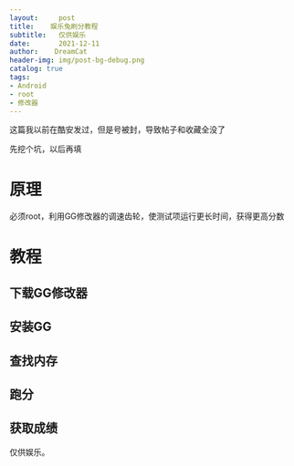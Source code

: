 ```yaml
---
layout:     post
title:    娱乐兔刷分教程
subtitle:   仅供娱乐
date:       2021-12-11
author:    DreamCat
header-img: img/post-bg-debug.png
catalog: true
tags:
- Android
- root
- 修改器
---
```


这篇我以前在酷安发过，但是号被封，导致帖子和收藏全没了

先挖个坑，以后再填

# 原理

必须root，利用GG修改器的调速齿轮，使测试项运行更长时间，获得更高分数

# 教程

## 下载GG修改器

## 安装GG

## 查找内存

## 跑分

## 获取成绩

仅供娱乐。